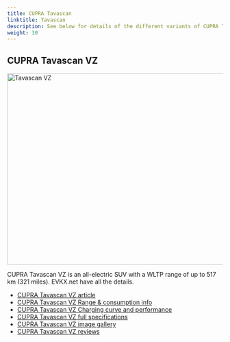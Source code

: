 ```yaml
---
title: CUPRA Tavascan
linktitle: Tavascan
description: See below for details of the different variants of CUPRA Tavascan
weight: 30
---
```

## CUPRA Tavascan VZ

<a href="/models/cupra/tavascan/tavascan_vz/"><img src="https://media.evkx.net/multimedia/models/cupra/tavascan/tavascan_vz/main_1_st.JPG" width="800" height="446" alt="Tavascan VZ" ></a>

CUPRA Tavascan VZ is an all-electric SUV with a WLTP range of up to 517 km (321 miles). EVKX.net have all the details. 

- [CUPRA Tavascan VZ article](/models/cupra/tavascan/tavascan_vz/)
- [CUPRA Tavascan VZ Range & consumption info](/models/cupra/tavascan/tavascan_vz//rangeandconsumption)
- [CUPRA Tavascan VZ Charging curve and performance](/models/cupra/tavascan/tavascan_vz//chargingcurve)
- [CUPRA Tavascan VZ full specifications](/models/cupra/tavascan/tavascan_vz//specifications)
- [CUPRA Tavascan VZ image gallery](/models/cupra/tavascan/tavascan_vz//gallery)
- [CUPRA Tavascan VZ reviews](/models/cupra/tavascan/tavascan_vz//reviews)

